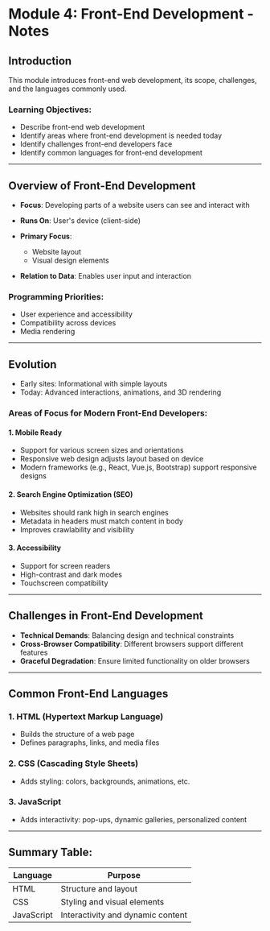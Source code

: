 # Module 4: Front-End Development - Notes

## Introduction

This module introduces front-end web development, its scope, challenges, and the languages commonly used.

### Learning Objectives:

* Describe front-end web development
* Identify areas where front-end development is needed today
* Identify challenges front-end developers face
* Identify common languages for front-end development

---

## Overview of Front-End Development

* **Focus**: Developing parts of a website users can see and interact with
* **Runs On**: User's device (client-side)
* **Primary Focus**:

  * Website layout
  * Visual design elements
* **Relation to Data**: Enables user input and interaction

### Programming Priorities:

* User experience and accessibility
* Compatibility across devices
* Media rendering

---

## Evolution

* Early sites: Informational with simple layouts
* Today: Advanced interactions, animations, and 3D rendering

### Areas of Focus for Modern Front-End Developers:

#### 1. Mobile Ready

* Support for various screen sizes and orientations
* Responsive web design adjusts layout based on device
* Modern frameworks (e.g., React, Vue.js, Bootstrap) support responsive designs

#### 2. Search Engine Optimization (SEO)

* Websites should rank high in search engines
* Metadata in headers must match content in body
* Improves crawlability and visibility

#### 3. Accessibility

* Support for screen readers
* High-contrast and dark modes
* Touchscreen compatibility

---

## Challenges in Front-End Development

* **Technical Demands**: Balancing design and technical constraints
* **Cross-Browser Compatibility**: Different browsers support different features
* **Graceful Degradation**: Ensure limited functionality on older browsers

---

## Common Front-End Languages

### 1. HTML (Hypertext Markup Language)

* Builds the structure of a web page
* Defines paragraphs, links, and media files

### 2. CSS (Cascading Style Sheets)

* Adds styling: colors, backgrounds, animations, etc.

### 3. JavaScript

* Adds interactivity: pop-ups, dynamic galleries, personalized content

---

## Summary Table:

| Language   | Purpose                           |
| ---------- | --------------------------------- |
| HTML       | Structure and layout              |
| CSS        | Styling and visual elements       |
| JavaScript | Interactivity and dynamic content |
